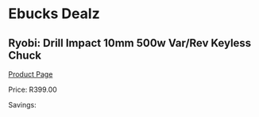 
# Ebucks Dealz
## Ryobi: Drill Impact 10mm 500w Var/Rev Keyless Chuck
[Product Page](https://www.ebucks.com/web/shop/productSelected.do?prodId=315049842&catId=717324798)

Price: R399.00

Savings: 


	